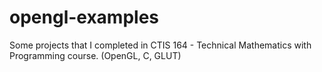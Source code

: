 # opengl-examples
Some projects that I completed in CTIS 164 - Technical Mathematics with Programming course. (OpenGL, C, GLUT)
